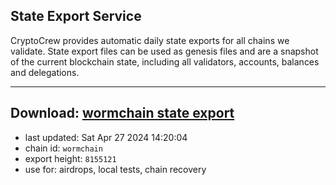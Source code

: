 ## State Export Service
CryptoCrew provides automatic daily state exports for all chains we validate. State export files can be used as genesis files and are a snapshot of the current blockchain state, including all validators, accounts, balances and delegations.

---
**Download: [wormchain state export](https://dl-eu2.ccvalidators.com/SERVICE/wormchain/wormchain_export_8155121.json)**
---

- last updated: Sat Apr 27 2024 14:20:04
- chain id: `wormchain`
- export height: `8155121`
- use for: airdrops, local tests, chain recovery

